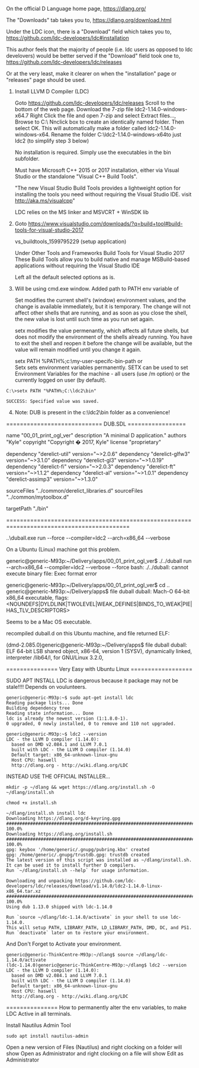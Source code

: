 

On the official D Language home page,
https://dlang.org/

The "Downloads" tab takes you to,
https://dlang.org/download.html

Under the LDC icon, there is a "Download" field which takes you to,
https://github.com/ldc-developers/ldc#installation

This author feels that the majority of people (i.e. ldc users as opposed to ldc develovers) would 
be better served if the "Download" field took one to,
https://github.com/ldc-developers/ldc/releases

Or at the very least, make it clearer on when the "installation" page or "releases" page should
be used.


1)  Install LLVM D Compiler (LDC)

    Goto https://github.com/ldc-developers/ldc/releases
        Scroll to the bottom of the web page. Download the 7-zip file ldc2-1.14.0-windows-x64.7
            Right Click the file and open 7-zip and select Extract files..., Browse to C:\  Nnclick box to create an identically named folder. Then select OK.   This will automatically make a folder called ldc2-1.14.0-windows-x64.  Rename the folder C:\ldc2-1.14.0-windows-x64to just ldc2 (to simplify step 3 below)
			
	No installation is required. Simply use the executables in the bin subfolder.

    Must have Microsoft C++ 2015 or 2017 installation, either via Visual Studio
    or the standalone "Visual C++ Build Tools".	
 
    "The new Visual Studio Build Tools provides a lightweight option for installing the tools you need without requiring the Visual Studio IDE.  visit http://aka.ms/visualcpp"
 
    LDC relies on the MS linker and MSVCRT + WinSDK lib
			
2)  Goto https://www.visualstudio.com/downloads/?q=build+tool#build-tools-for-visual-studio-2017

    vs_buildtools_1599795229  (setup application)

    Under Other Tools and Frameworks
    Build Tools for Visual Studio 2017   These Build Tools allow you to
                                         build native and manage
                                         MSBuild-based applications without 
                                         requiring the Visual Studio IDE

    Left all the default selected options as is.    

3)  Will be using cmd.exe window.  Added path to PATH env variable of 

    Set modifies the current shell's (window) environment values, and the change is available immediately, but it is temporary. The change will not affect other shells that are running, and as soon as you close the shell, the new value is lost until such time as you run set again.

    setx modifies the value permenantly, which affects all future shells, but does not modify the environment of the shells already running. You have to exit the shell and reopen it before the change will be available, but the value will remain modified until you change it again.
	
    setx PATH %PATH%;c:\my-user-specifc-bin-path
    or      
    Setx sets environment variables permanently. SETX can be used to set Environment Variables for the machine - all users (use /m option) or the currently logged on user (by default).  
    
```    
C:\>setx PATH "%PATH%;C:\ldc2\bin"

SUCCESS: Specified value was saved.
```

      
      
4)  Note: DUB is present in the c:\ldc2\bin folder as a convenience!






============================ DUB.SDL =================

name "00_01_print_ogl_ver"
description "A minimal D application."
authors "Kyle"
copyright "Copyright � 2017, Kyle"
license "proprietary"

dependency "derelict-util"  version="~>2.0.6"
dependency "derelict-glfw3" version="~>3.1.0"
dependency "derelict-gl3"   version="~>1.0.19"
dependency "derelict-fi"    version="~>2.0.3"
dependency "derelict-ft"    version="~>1.1.2"
dependency "derelict-al"    version="~>1.0.1"
dependency "derelict-assimp3" version="~>1.3.0"

sourceFiles "../common/derelict_libraries.d"
sourceFiles "../common/mytoolbox.d"

targetPath "./bin"

==========================================================================================

..\duball.exe run --force --compiler=ldc2 --arch=x86_64 --verbose

On a Ubuntu (Linux) machine got this problem.

generic@generic-M93p:~/Delivery/apps/00_01_print_ogl_ver$ ./../duball run --arch=x86_64 --compiler=ldc2 --verbose --force
bash: ./../duball: cannot execute binary file: Exec format error

generic@generic-M93p:~/Delivery/apps/00_01_print_ogl_ver$ cd ..
generic@generic-M93p:~/Delivery/apps$ file duball
duball: Mach-O 64-bit x86_64 executable, flags:<NOUNDEFS|DYLDLINK|TWOLEVEL|WEAK_DEFINES|BINDS_TO_WEAK|PIE|HAS_TLV_DESCRIPTORS>


Seems to be a Mac OS executable.

recompiled duball.d on this Ubuntu machine, and file returned ELF:

(dmd-2.085.0)generic@generic-M93p:~/Delivery/apps$ file duball
duball: ELF 64-bit LSB shared object, x86-64, version 1 (SYSV), dynamically linked, interpreter /lib64/l, for GNU/Linux 3.2.0, 



=============== Very Easy with  Ubuntu Linux ==================

SUDO APT INSTALL LDC is dangerous because it package may not be stale!!!!  Depends on voulunteers.

```
generic@generic-M93p:~$ sudo apt-get install ldc
Reading package lists... Done
Building dependency tree       
Reading state information... Done
ldc is already the newest version (1:1.8.0-1).
0 upgraded, 0 newly installed, 0 to remove and 110 not upgraded.

generic@generic-M93p:~$ ldc2 --version
LDC - the LLVM D compiler (1.14.0):
  based on DMD v2.084.1 and LLVM 7.0.1
  built with LDC - the LLVM D compiler (1.14.0)
  Default target: x86_64-unknown-linux-gnu
  Host CPU: haswell
  http://dlang.org - http://wiki.dlang.org/LDC
```

INSTEAD USE THE OFFICIAL INSTALLER...

```
mkdir -p ~/dlang && wget https://dlang.org/install.sh -O ~/dlang/install.sh

chmod +x install.sh

~/dlang/install.sh install ldc
Downloading https://dlang.org/d-keyring.gpg
################################################################################################################### 100.0%
Downloading https://dlang.org/install.sh
################################################################################################################### 100.0%
gpg: keybox '/home/generic/.gnupg/pubring.kbx' created
gpg: /home/generic/.gnupg/trustdb.gpg: trustdb created
The latest version of this script was installed as ~/dlang/install.sh.
It can be used it to install further D compilers.
Run `~/dlang/install.sh --help` for usage information.

Downloading and unpacking https://github.com/ldc-developers/ldc/releases/download/v1.14.0/ldc2-1.14.0-linux-x86_64.tar.xz
################################################################################################################### 100.0%
Using dub 1.13.0 shipped with ldc-1.14.0

Run `source ~/dlang/ldc-1.14.0/activate` in your shell to use ldc-1.14.0.
This will setup PATH, LIBRARY_PATH, LD_LIBRARY_PATH, DMD, DC, and PS1.
Run `deactivate` later on to restore your environment.
```

And Don't Forget to Activate your environment.

```
generic@generic-ThinkCentre-M93p:~/dlang$ source ~/dlang/ldc-1.14.0/activate
(ldc-1.14.0)generic@generic-ThinkCentre-M93p:~/dlang$ ldc2 --version
LDC - the LLVM D compiler (1.14.0):
  based on DMD v2.084.1 and LLVM 7.0.1
  built with LDC - the LLVM D compiler (1.14.0)
  Default target: x86_64-unknown-linux-gnu
  Host CPU: haswell
  http://dlang.org - http://wiki.dlang.org/LDC
```


=============== How to permanently alter the env variables, to make LDC Active in all terminals.

Install Nautilus Admin Tool

```
sudo apt install nautilus-admin

```
Open a new version of Files (Nautilus) and right clocking on a folder will show Open as Administrator
and right clocking on a file will show Edit as Administrator









